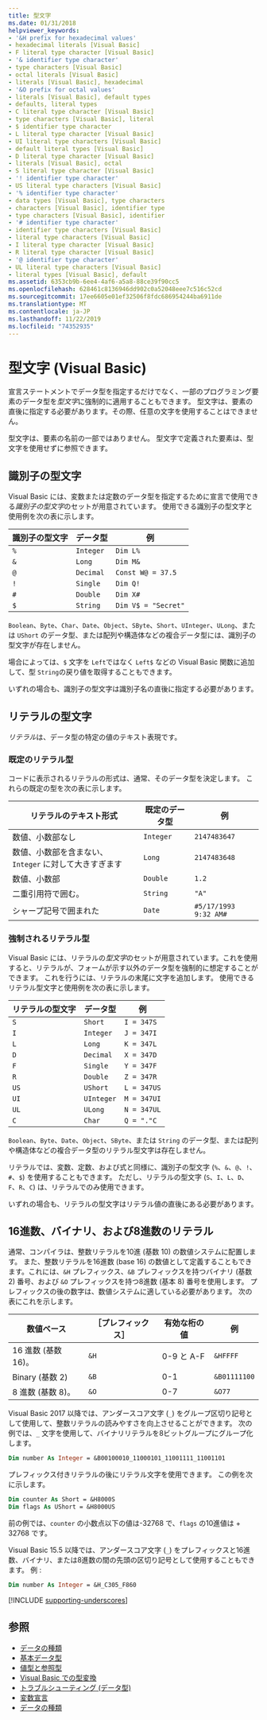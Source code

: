 ```yaml
---
title: 型文字
ms.date: 01/31/2018
helpviewer_keywords:
- '&H prefix for hexadecimal values'
- hexadecimal literals [Visual Basic]
- F literal type character [Visual Basic]
- '& identifier type character'
- type characters [Visual Basic]
- octal literals [Visual Basic]
- literals [Visual Basic], hexadecimal
- '&O prefix for octal values'
- literals [Visual Basic], default types
- defaults, literal types
- C literal type character [Visual Basic]
- type characters [Visual Basic], literal
- $ identifier type character
- L literal type character [Visual Basic]
- UI literal type characters [Visual Basic]
- default literal types [Visual Basic]
- D literal type character [Visual Basic]
- literals [Visual Basic], octal
- S literal type character [Visual Basic]
- '! identifier type character'
- US literal type characters [Visual Basic]
- '% identifier type character'
- data types [Visual Basic], type characters
- characters [Visual Basic], identifier type
- type characters [Visual Basic], identifier
- '# identifier type character'
- identifier type characters [Visual Basic]
- literal type characters [Visual Basic]
- I literal type character [Visual Basic]
- R literal type character [Visual Basic]
- '@ identifier type character'
- UL literal type characters [Visual Basic]
- literal types [Visual Basic], default
ms.assetid: 6353cb9b-6ee4-4af6-a5a8-88ce39f90cc5
ms.openlocfilehash: 628461c8136946dd902c0a52048eee7c516c52cd
ms.sourcegitcommit: 17ee6605e01ef32506f8fdc686954244ba6911de
ms.translationtype: MT
ms.contentlocale: ja-JP
ms.lasthandoff: 11/22/2019
ms.locfileid: "74352935"
---
```

# <a name="type-characters-visual-basic"></a>型文字 (Visual Basic)

宣言ステートメントでデータ型を指定するだけでなく、一部のプログラミング要素のデータ型を*型文字*に強制的に適用することもできます。 型文字は、要素の直後に指定する必要があります。その際、任意の文字を使用することはできません。

型文字は、要素の名前の一部ではありません。 型文字で定義された要素は、型文字を使用せずに参照できます。

## <a name="identifier-type-characters"></a>識別子の型文字

Visual Basic には、変数または定数のデータ型を指定するために宣言で使用できる*識別子の型文字*のセットが用意されています。 使用できる識別子の型文字と使用例を次の表に示します。
  
|識別子の型文字|データ型|例|  
|-------------------------------|---------------|-------------|  
|`%`|`Integer`|`Dim L%`|  
|`&`|`Long`|`Dim M&`|  
|`@`|`Decimal`|`Const W@ = 37.5`|  
|`!`|`Single`|`Dim Q!`|  
|`#`|`Double`|`Dim X#`|  
|`$`|`String`|`Dim V$ = "Secret"`|  
  
 `Boolean`、`Byte`、`Char`、`Date`、`Object`、`SByte`、`Short`、`UInteger`、`ULong`、または `UShort` のデータ型、または配列や構造体などの複合データ型には、識別子の型文字が存在しません。

場合によっては、`$` 文字を `Left`ではなく `Left$` などの Visual Basic 関数に追加して、型 `String`の戻り値を取得することもできます。

いずれの場合も、識別子の型文字は識別子名の直後に指定する必要があります。

## <a name="literal-type-characters"></a>リテラルの型文字

*リテラル*は、データ型の特定の値のテキスト表現です。  

### <a name="default-literal-types"></a>既定のリテラル型

コードに表示されるリテラルの形式は、通常、そのデータ型を決定します。 これらの既定の型を次の表に示します。  
  
|リテラルのテキスト形式|既定のデータ型|例|  
|-----------------------------|-----------------------|-------------|  
|数値、小数部なし|`Integer`|`2147483647`|  
|数値、小数部を含まない、`Integer` に対して大きすぎます|`Long`|`2147483648`|  
|数値、小数部|`Double`|`1.2`|  
|二重引用符で囲む。|`String`|`"A"`|  
|シャープ記号で囲まれた|`Date`|`#5/17/1993 9:32 AM#`|  

### <a name="forced-literal-types"></a>強制されるリテラル型

Visual Basic には、リテラルの*型文字*のセットが用意されています。これを使用すると、リテラルが、フォームが示す以外のデータ型を強制的に想定することができます。 これを行うには、リテラルの末尾に文字を追加します。 使用できるリテラル型文字と使用例を次の表に示します。
  
|リテラルの型文字|データ型|例|  
|----------------------------|---------------|-------------|  
|`S`|`Short`|`I = 347S`|
|`I`|`Integer`|`J = 347I`|
|`L`|`Long`|`K = 347L`|
|`D`|`Decimal`|`X = 347D`|
|`F`|`Single`|`Y = 347F`|
|`R`|`Double`|`Z = 347R`|
|`US`|`UShort`|`L = 347US`|
|`UI`|`UInteger`|`M = 347UI`|
|`UL`|`ULong`|`N = 347UL`|
|`C`|`Char`|`Q = "."C`|

`Boolean`、`Byte`、`Date`、`Object`、`SByte`、または `String` のデータ型、または配列や構造体などの複合データ型のリテラル型文字は存在しません。

リテラルでは、変数、定数、および式と同様に、識別子の型文字 (`%`、`&`、`@`、`!`、`#`、`$`) を使用することもできます。 ただし、リテラルの型文字 (`S`、`I`、`L`、`D`、`F`、`R`、`C`) は、リテラルでのみ使用できます。

いずれの場合も、リテラルの型文字はリテラル値の直後にある必要があります。

## <a name="hexadecimal-binary-and-octal-literals"></a>16進数、バイナリ、および8進数のリテラル

通常、コンパイラは、整数リテラルを10進 (基数 10) の数値システムに配置します。 また、整数リテラルを16進数 (base 16) の数値として定義することもできます。これには、`&H` プレフィックス、`&B` プレフィックスを持つバイナリ (基数 2) 番号、および `&O` プレフィックスを持つ8進数 (基本 8) 番号を使用します。 プレフィックスの後の数字は、数値システムに適している必要があります。 次の表にこれを示します。  
  
|数値ベース|［プレフィックス］|有効な桁の値|例|
|-----------------|------------|------------------------|-------------|
|16 進数 (基数 16)。|`&H`|0-9 と A-F|`&HFFFF`|
|Binary (基数 2)|`&B`|0-1|`&B01111100`|
|8 進数 (基数 8)。|`&O`|0-7|`&O77`|

Visual Basic 2017 以降では、アンダースコア文字 (`_`) をグループ区切り記号として使用して、整数リテラルの読みやすさを向上させることができます。 次の例では、`_` 文字を使用して、バイナリリテラルを8ビットグループにグループ化します。

```vb
Dim number As Integer = &B00100010_11000101_11001111_11001101
```

プレフィックス付きリテラルの後にリテラル文字を使用できます。 この例を次に示します。

```vb
Dim counter As Short = &H8000S
Dim flags As UShort = &H8000US
```

前の例では、`counter` の小数点以下の値は-32768 で、`flags` の10進値は + 32768 です。

Visual Basic 15.5 以降では、アンダースコア文字 (`_`) をプレフィックスと16進数、バイナリ、または8進数の間の先頭の区切り記号として使用することもできます。 例 :

```vb
Dim number As Integer = &H_C305_F860
```

[!INCLUDE [supporting-underscores](../../../../../includes/vb-separator-langversion.md)]

## <a name="see-also"></a>参照

- [データの種類](../../../../visual-basic/programming-guide/language-features/data-types/index.md)
- [基本データ型](../../../../visual-basic/programming-guide/language-features/data-types/elementary-data-types.md)
- [値型と参照型](../../../../visual-basic/programming-guide/language-features/data-types/value-types-and-reference-types.md)
- [Visual Basic での型変換](../../../../visual-basic/programming-guide/language-features/data-types/type-conversions.md)
- [トラブルシューティング (データ型)](../../../../visual-basic/programming-guide/language-features/data-types/troubleshooting-data-types.md)
- [変数宣言](../../../../visual-basic/programming-guide/language-features/variables/variable-declaration.md)
- [データの種類](../../../../visual-basic/language-reference/data-types/index.md)
